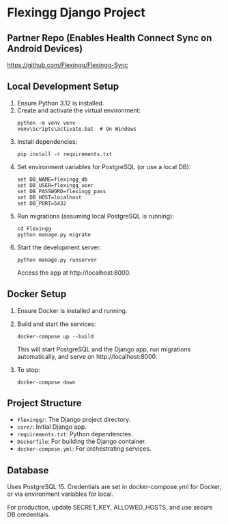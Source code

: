 # Flexingg Django Project

## Partner Repo (Enables Health Connect Sync on Android Devices)
https://github.com/Flexingg/Flexingg-Sync

## Local Development Setup

1. Ensure Python 3.12 is installed.
2. Create and activate the virtual environment:
   ```
   python -m venv venv
   venv\Scripts\activate.bat  # On Windows
   ```
3. Install dependencies:
   ```
   pip install -r requirements.txt
   ```
4. Set environment variables for PostgreSQL (or use a local DB):
   ```
   set DB_NAME=flexingg_db
   set DB_USER=flexingg_user
   set DB_PASSWORD=flexingg_pass
   set DB_HOST=localhost
   set DB_PORT=5432
   ```
5. Run migrations (assuming local PostgreSQL is running):
   ```
   cd Flexingg
   python manage.py migrate
   ```
6. Start the development server:
   ```
   python manage.py runserver
   ```
   Access the app at http://localhost:8000.

## Docker Setup

1. Ensure Docker is installed and running.
2. Build and start the services:
   ```
   docker-compose up --build
   ```
   This will start PostgreSQL and the Django app, run migrations automatically, and serve on http://localhost:8000.

3. To stop:
   ```
   docker-compose down
   ```

## Project Structure

- `Flexingg/`: The Django project directory.
- `core/`: Initial Django app.
- `requirements.txt`: Python dependencies.
- `Dockerfile`: For building the Django container.
- `docker-compose.yml`: For orchestrating services.

## Database

Uses PostgreSQL 15. Credentials are set in docker-compose.yml for Docker, or via environment variables for local.

For production, update SECRET_KEY, ALLOWED_HOSTS, and use secure DB credentials.